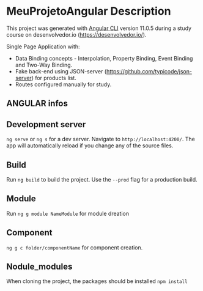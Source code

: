 # MeuProjetoAngular Description

This project was generated with [Angular CLI](https://github.com/angular/angular-cli) version 11.0.5 during a study course on desenvolvedor.io (https://desenvolvedor.io/).

Single Page Application with:
- Data Binding concepts - Interpolation, Property Binding, Event Binding and Two-Way Binding.
- Fake back-end using JSON-server (https://github.com/typicode/json-server) for products list.
- Routes configured manually for study.


## ANGULAR infos 


## Development server

`ng serve` or `ng s` for a dev server. 
Navigate to `http://localhost:4200/`. The app will automatically reload if you change any of the source files.


## Build

Run `ng build` to build the project. 
Use the `--prod` flag for a production build.


## Module

Run `ng g module NameModule` for module dreation


## Component

`ng g c folder/componentName` for component creation.


## Nodule_modules

When cloning the project, the packages should be installed
`npm install`
